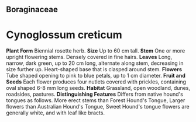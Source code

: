 ## Boraginaceae
# Cynoglossum creticum

**Plant Form** Biennial rosette herb. **Size** Up to 60 cm tall. **Stem** One or more upright flowering stems. Densely covered in fine hairs. **Leaves** Long, narrow, dark green, up to 20 cm long, alternate along stem, decreasing in size further up. Heart-shaped base that is clasped around stem. **Flowers** Tube shaped opening to pink to blue petals, up to 1 cm diameter. **Fruit and Seeds** Each flower produces four nutlets covered with prickles, containing oval shaped 6-8 mm long seeds. **Habitat** Grassland, open woodland, dunes, roadsides, pastures. **Distinguishing Features** Differs from native hound's tongues as follows. More erect stems than Forest Hound's Tongue, Larger flowers than Australian Hound's Tongue, Sweet Hound's tongue flowers are generally white, and with leaf like bracts.


